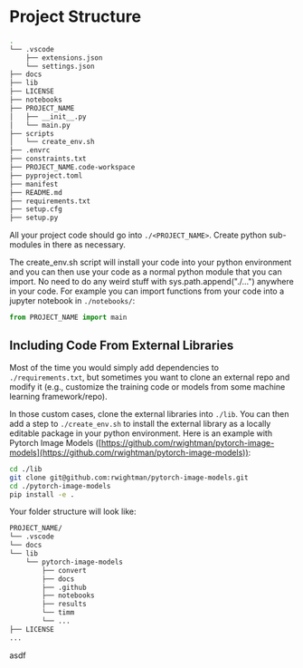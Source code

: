 # Project Structure

```bash
.
└── .vscode
    ├── extensions.json
    └── settings.json
├── docs
├── lib
├── LICENSE
├── notebooks
├── PROJECT_NAME
│   ├── __init__.py
│   └── main.py
├── scripts
│   └── create_env.sh
├── .envrc
├── constraints.txt
├── PROJECT_NAME.code-workspace
├── pyproject.toml
├── manifest
├── README.md
├── requirements.txt
├── setup.cfg
├── setup.py
```

All your project code should go into `./<PROJECT_NAME>`. Create python sub-modules in there as necessary.

The create_env.sh script will install your code into your python environment and you can then use your code as a normal python module that you can import. No need to do any weird stuff with sys.path.append("./...") anywhere in your code. For example you can import functions from your code into a jupyter notebook in `./notebooks/`:

```python
from PROJECT_NAME import main
```

## Including Code From External Libraries

Most of the time you would simply add dependencies to `./requirements.txt`, but sometimes you want to clone an external repo and modify it (e.g., customize the training code or models from some machine learning framework/repo).

In those custom cases, clone the external libraries into `./lib`. You can then add a step to `./create_env.sh` to install the external library as a locally editable package in your python environment. Here is an example with Pytorch Image Models ([https://github.com/rwightman/pytorch-image-models](https://github.com/rwightman/pytorch-image-models)):

```bash
cd ./lib
git clone git@github.com:rwightman/pytorch-image-models.git
cd ./pytorch-image-models
pip install -e .
```

Your folder structure will look like:

```bash
PROJECT_NAME/
└── .vscode
└── docs
└── lib
    └── pytorch-image-models
        ├── convert
        ├── docs
        ├── .github
        ├── notebooks
        ├── results
        └── timm
        └── ...
├── LICENSE
...

```

asdf
